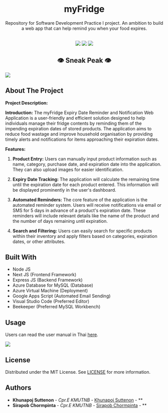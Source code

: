 <br/>
<p align="center">
  <h1 align="center">myFridge</h1>

  <p align="center">
    Repository for Software Development Practice I project. An ambition to build a web app that can help remind you when your food expires.
    <br/>
    <br/>
  </p>
</p>

<p align="center">
    <img src="https://img.shields.io/github/contributors/NickKhunapoj/myFridge?color=dark-green"> <img src="https://img.shields.io/github/stars/NickKhunapoj/myFridge?style=social"> <img src="https://img.shields.io/github/license/NickKhunapoj/myFridge">

<p align="center">
  <h2 align="center">👁️ Sneak Peak 👁️</h2>
  <img align="center" src="https://github.com/NickKhunapoj/myFridge/assets/93870412/6f23771d-eb08-4c7d-85f9-1d9861cc33ee">


## About The Project

**Project Description:**

**Introduction:**
The myFridge Expiry Date Reminder and Notification Web Application is a user-friendly and efficient solution designed to help individuals manage their fridge contents by reminding them of the impending expiration dates of stored products. The application aims to reduce food wastage and improve household organisation by providing timely alerts and notifications for items approaching their expiration dates.

**Features:**

1. **Product Entry:**
   Users can manually input product information such as name, category, purchase date, and expiration date into the application. They can also upload images for easier identification.

2. **Expiry Date Tracking:**
   The application will calculate the remaining time until the expiration date for each product entered. This information will be displayed prominently in the user's dashboard.

3. **Automated Reminders:**
   The core feature of the application is the automated reminder system. Users will receive notifications via email or SMS for 5 days in advance of a product's expiration date. These reminders will include relevant details like the name of the product and the number of days remaining until expiration.

4. **Search and Filtering:**
   Users can easily search for specific products within their inventory and apply filters based on categories, expiration dates, or other attributes.

## Built With

- Node JS
- Next JS (Frontend Framework)
- Express JS (Backend Framework)
- Azure Database for MySQL (Database)
- Azure Virtual Machine (Deployment)
- Google Apps Script (Automated Email Sending)
- Visual Studio Code (Preferred Editor)
- Beekeeper (Preferred MySQL Workbench)

## Usage

Users can read the user manual in Thai [here](https://kmutnbacth-my.sharepoint.com/:b:/g/personal/s6501012630034_kmutnb_ac_th/EYvtqLk4DQRFv-_01YBCDDIBDRUUMFn85sZgED1hineHHw?e=WcrNo6).

<img align="center" src="https://github.com/NickKhunapoj/myFridge/assets/93870412/1af7bab8-7905-476c-bb20-081f09ba23fc">

## License

Distributed under the MIT License. See [LICENSE](https://github.com/NickKhunapoj/myFridge/blob/main/LICENSE.md) for more information.

## Authors

* **Khunapoj Suttenon** - *Cpr.E KMUTNB* - [Khunapoj Suttenon](https://github.com/NickKhunapoj) - **
* **Sirapob Chormpinta** - *Cpr.E KMUTNB* - [Sirapob Chormpinta](https://github.com/MisterSirch) - **
